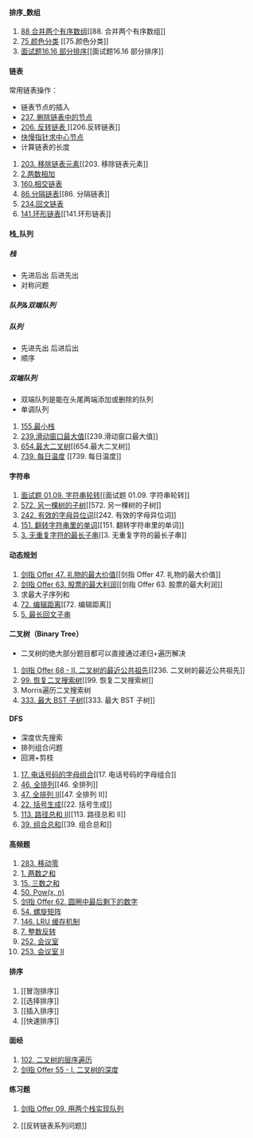 #### 排序_数组
1. [88 合并两个有序数组](https://leetcode-cn.com/problems/merge-sorted-array/)[[88. 合并两个有序数组]]
2. [75 颜色分类](https://leetcode-cn.com/problems/sort-colors/) [[75.颜色分类]]
3. [面试题16.16 部分排序](https://leetcode-cn.com/problems/sub-sort-lcci/)[[面试题16.16 部分排序]]

#### 链表
常用链表操作：
- 链表节点的插入
- [237. 删除链表中的节点](https://leetcode-cn.com/problems/delete-node-in-a-linked-list/)
- [206. 反转链表 ](https://leetcode-cn.com/problems/reverse-linked-list/)[[206.反转链表]]
- [快慢指针求中心节点](https://leetcode-cn.com/problems/middle-of-the-linked-list/)
- 计算链表的长度

1. [203. 移除链表元素](https://leetcode-cn.com/problems/remove-linked-list-elements/)[[203. 移除链表元素]]
2. [2.两数相加](https://leetcode-cn.com/problems/add-two-numbers/)
3. [160.相交链表](https://leetcode-cn.com/problems/intersection-of-two-linked-lists/)
4. [86.分隔链表](https://leetcode-cn.com/problems/partition-list/)[[86. 分隔链表]]
5. [234.回文链表](https://leetcode-cn.com/problems/palindrome-linked-list/)
6. [141.环形链表](https://leetcode-cn.com/problems/linked-list-cycle/)[[141.环形链表]]

#### 栈_队列
##### 栈
- 先进后出  后进先出
- 对称问题

##### 队列&双端队列

##### 队列

- 先进先出 后进后出
- 顺序

##### 双端队列

- 双端队列是能在头尾两端添加或删除的队列
- 单调队列

1. [155.最小栈](https://leetcode-cn.com/problems/min-stack/)
2. [239.滑动窗口最大值](https://leetcode-cn.com/problems/sliding-window-maximum/)[[239.滑动窗口最大值]]
3. [654.最大二叉树](https://leetcode-cn.com/problems/maximum-binary-tree/)[[654.最大二叉树]]
4. [739. 每日温度](https://leetcode-cn.com/problems/daily-temperatures/) [[739. 每日温度]]

#### 字符串

1. [面试题 01.09. 字符串轮转](https://leetcode-cn.com/problems/string-rotation-lcci/)[[面试题 01.09. 字符串轮转]]
2. [572. 另一棵树的子树](https://leetcode-cn.com/problems/subtree-of-another-tree/)[[572. 另一棵树的子树]]
3. [242. 有效的字母异位词](https://leetcode-cn.com/problems/valid-anagram/)[[242. 有效的字母异位词]]
4. [151. 翻转字符串里的单词](https://leetcode-cn.com/problems/reverse-words-in-a-string/)[[151. 翻转字符串里的单词]]
5. [3. 无重复字符的最长子串](https://leetcode-cn.com/problems/longest-substring-without-repeating-characters/)[[3. 无重复字符的最长子串]]

#### 动态规划

1. [剑指 Offer 47. 礼物的最大价值](https://leetcode-cn.com/problems/li-wu-de-zui-da-jie-zhi-lcof/)[[剑指 Offer 47. 礼物的最大价值]]
2. [剑指 Offer 63. 股票的最大利润](https://leetcode-cn.com/problems/gu-piao-de-zui-da-li-run-lcof/)[[剑指 Offer 63. 股票的最大利润]]
3. 求最大子序列和
4. [72. 编辑距离](https://leetcode-cn.com/problems/edit-distance/)[[72. 编辑距离]]
5. [5. 最长回文子串](https://leetcode-cn.com/problems/longest-palindromic-substring/)

#### 二叉树（Binary Tree）

- 二叉树的绝大部分题目都可以直接通过递归+遍历解决

1. [剑指 Offer 68 - II. 二叉树的最近公共祖先](https://leetcode-cn.com/problems/er-cha-shu-de-zui-jin-gong-gong-zu-xian-lcof/)[[236. 二叉树的最近公共祖先]]
2. [99. 恢复二叉搜索树](https://leetcode-cn.com/problems/recover-binary-search-tree/)[[99. 恢复二叉搜索树]]
3. Morris遍历二叉搜索树
4. [333. 最大 BST 子树](https://leetcode-cn.com/problems/largest-bst-subtree/)[[333. 最大 BST 子树]]

#### DFS

- 深度优先搜索
- 排列组合问题
- 回溯+剪枝

1. [17. 电话号码的字母组合](https://leetcode-cn.com/problems/letter-combinations-of-a-phone-number/)[[17. 电话号码的字母组合]]
2. [46. 全排列](https://leetcode-cn.com/problems/permutations/)[[46. 全排列]]
3. [47. 全排列 II](https://leetcode-cn.com/problems/permutations-ii/)[[47. 全排列 II]]
4. [22. 括号生成](https://leetcode-cn.com/problems/generate-parentheses/)[[22. 括号生成]]
5. [113. 路径总和 II](https://leetcode-cn.com/problems/path-sum-ii/)[[113. 路径总和 II]]
6. [39. 组合总和](https://leetcode-cn.com/problems/combination-sum/)[[39. 组合总和]]

#### 高频题

1. [283. 移动零](https://leetcode-cn.com/problems/move-zeroes/)
2. [1. 两数之和](https://leetcode-cn.com/problems/two-sum/)
3. [15. 三数之和](https://leetcode-cn.com/problems/3sum/)
4. [50. Pow(x, n)](https://leetcode-cn.com/problems/powx-n/)
5. [剑指 Offer 62. 圆圈中最后剩下的数字](https://leetcode-cn.com/problems/yuan-quan-zhong-zui-hou-sheng-xia-de-shu-zi-lcof/)
6. [54. 螺旋矩阵](https://leetcode-cn.com/problems/spiral-matrix/)
7. [146. LRU 缓存机制](https://leetcode-cn.com/problems/lru-cache/)
8. [7. 整数反转](https://leetcode-cn.com/problems/reverse-integer/)
9. [252. 会议室](https://leetcode-cn.com/problems/meeting-rooms/)
10. [253. 会议室 II](https://leetcode-cn.com/problems/meeting-rooms-ii/)

#### 排序

1. [[冒泡排序]]
2. [[选择排序]]
3. [[插入排序]]
4. [[快速排序]]
#### 面经

1. [102. 二叉树的层序遍历](https://leetcode-cn.com/problems/binary-tree-level-order-traversal/)
2. [剑指 Offer 55 - I. 二叉树的深度](https://leetcode-cn.com/problems/er-cha-shu-de-shen-du-lcof/)

#### 练习题

1. [剑指 Offer 09. 用两个栈实现队列](https://leetcode-cn.com/problems/yong-liang-ge-zhan-shi-xian-dui-lie-lcof/)

2. [[反转链表系列问题]]

   











